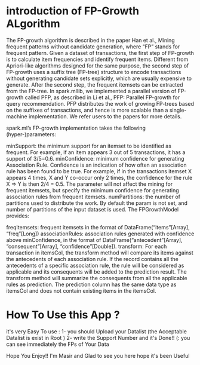 # introduction of FP-Growth ALgorithm

The FP-growth algorithm is described in the paper Han et al., Mining frequent patterns without candidate generation, where “FP” stands for frequent pattern. Given a dataset of transactions, the first step of FP-growth is to calculate item frequencies and identify frequent items. Different from Apriori-like algorithms designed for the same purpose, the second step of FP-growth uses a suffix tree (FP-tree) structure to encode transactions without generating candidate sets explicitly, which are usually expensive to generate. After the second step, the frequent itemsets can be extracted from the FP-tree. In spark.mllib, we implemented a parallel version of FP-growth called PFP, as described in Li et al., PFP: Parallel FP-growth for query recommendation. PFP distributes the work of growing FP-trees based on the suffixes of transactions, and hence is more scalable than a single-machine implementation. We refer users to the papers for more details.

spark.ml’s FP-growth implementation takes the following (hyper-)parameters:

minSupport: the minimum support for an itemset to be identified as frequent. For example, if an item appears 3 out of 5 transactions, it has a support of 3/5=0.6.
minConfidence: minimum confidence for generating Association Rule. Confidence is an indication of how often an association rule has been found to be true. For example, if in the transactions itemset X appears 4 times, X and Y co-occur only 2 times, the confidence for the rule X => Y is then 2/4 = 0.5. The parameter will not affect the mining for frequent itemsets, but specify the minimum confidence for generating association rules from frequent itemsets.
numPartitions: the number of partitions used to distribute the work. By default the param is not set, and number of partitions of the input dataset is used.
The FPGrowthModel provides:

freqItemsets: frequent itemsets in the format of DataFrame(“items”[Array], “freq”[Long])
associationRules: association rules generated with confidence above minConfidence, in the format of DataFrame(“antecedent”[Array], “consequent”[Array], “confidence”[Double]).
transform: For each transaction in itemsCol, the transform method will compare its items against the antecedents of each association rule. If the record contains all the antecedents of a specific association rule, the rule will be considered as applicable and its consequents will be added to the prediction result. The transform method will summarize the consequents from all the applicable rules as prediction. The prediction column has the same data type as itemsCol and does not contain existing items in the itemsCol.
# How To Use this App ?
it's very Easy To use :
 1- you should Upload your Datalist (the Acceptable Datalist is exist in Root )
 2- write the Support Number and it's Done!! (:
 you can see immediately the FPs of Your Data

 Hope You Enjoy!! I'm Masir and Glad to see you here hope it's been Useful